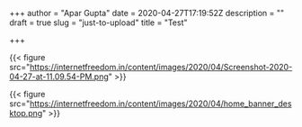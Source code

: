 +++
author = "Apar Gupta"
date = 2020-04-27T17:19:52Z
description = ""
draft = true
slug = "just-to-upload"
title = "Test"

+++


{{< figure src="https://internetfreedom.in/content/images/2020/04/Screenshot-2020-04-27-at-11.09.54-PM.png" >}}

{{< figure src="https://internetfreedom.in/content/images/2020/04/home_banner_desktop.png" >}}



